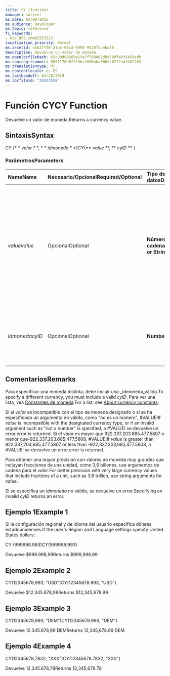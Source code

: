 ```yaml
---
title: CY (función)
manager: soliver
ms.date: 03/09/2015
ms.audience: Developer
ms.topic: reference
f1_keywords:
- Vis_DSS.chm82253223
localization_priority: Normal
ms.assetid: abb27f90-21b4-08cd-6995-9520fbcebd78
description: Devuelve un valor de moneda.
ms.openlocfilehash: 65c88d69669e2fa7f708402d9d50dfe035456edb
ms.sourcegitcommit: 8657170d071f9bcf680aba50b9c07f2a4fb82283
ms.translationtype: MT
ms.contentlocale: es-ES
ms.lasthandoff: 04/28/2019
ms.locfileid: "33433559"
---
```

# <a name="cy-function"></a><span data-ttu-id="2d845-103">Función CY</span><span class="sxs-lookup"><span data-stu-id="2d845-103">CY Function</span></span>

<span data-ttu-id="2d845-104">Devuelve un valor de moneda.</span><span class="sxs-lookup"><span data-stu-id="2d845-104">Returns a currency value.</span></span>
  
## <a name="syntax"></a><span data-ttu-id="2d845-105">Sintaxis</span><span class="sxs-lookup"><span data-stu-id="2d845-105">Syntax</span></span>

<span data-ttu-id="2d845-106">CY (\* \* *valor* \* \*, \* \* *idmoneda* \* \*)</span><span class="sxs-lookup"><span data-stu-id="2d845-106">CY(\*\* *value* \*\*, \*\* *cyID* \*\* )</span></span> 
  
### <a name="parameters"></a><span data-ttu-id="2d845-107">Parámetros</span><span class="sxs-lookup"><span data-stu-id="2d845-107">Parameters</span></span>

|<span data-ttu-id="2d845-108">**Name**</span><span class="sxs-lookup"><span data-stu-id="2d845-108">**Name**</span></span>|<span data-ttu-id="2d845-109">**Necesario/Opcional**</span><span class="sxs-lookup"><span data-stu-id="2d845-109">**Required/Optional**</span></span>|<span data-ttu-id="2d845-110">**Tipo de datos**</span><span class="sxs-lookup"><span data-stu-id="2d845-110">**Data Type**</span></span>|<span data-ttu-id="2d845-111">**Descripción**</span><span class="sxs-lookup"><span data-stu-id="2d845-111">**Description**</span></span>|
|:-----|:-----|:-----|:-----|
| <span data-ttu-id="2d845-112">_value_</span><span class="sxs-lookup"><span data-stu-id="2d845-112">_value_</span></span> <br/> |<span data-ttu-id="2d845-113">Opcional</span><span class="sxs-lookup"><span data-stu-id="2d845-113">Optional</span></span>  <br/> |<span data-ttu-id="2d845-114">**Número o cadena**</span><span class="sxs-lookup"><span data-stu-id="2d845-114">**Number or String**</span></span> <br/> |<span data-ttu-id="2d845-115">Un número o una cadena que incluye el formato específico de moneda.</span><span class="sxs-lookup"><span data-stu-id="2d845-115">A number or a string that includes currency-specific formatting.</span></span> <span data-ttu-id="2d845-116">Si no se especifica, el valor de moneda tiene el formato de acuerdo con el estilo moneda de la configuración regional y de idioma del sistema.</span><span class="sxs-lookup"><span data-stu-id="2d845-116">If not specified, the currency value is formatted according to the currency style in the system's Region and Language settings.</span></span>  <br/> |
| <span data-ttu-id="2d845-117">_Idmoneda_</span><span class="sxs-lookup"><span data-stu-id="2d845-117">_cyID_</span></span> <br/> |<span data-ttu-id="2d845-118">Opcional</span><span class="sxs-lookup"><span data-stu-id="2d845-118">Optional</span></span>  <br/> |<span data-ttu-id="2d845-119">**Number**</span><span class="sxs-lookup"><span data-stu-id="2d845-119">**Number**</span></span> <br/> |<span data-ttu-id="2d845-120">Un identificador de moneda numérico o una cadena con comillas de tres caracteres para la abreviatura ISO 4217.</span><span class="sxs-lookup"><span data-stu-id="2d845-120">A numeric currency ID or a three-character quoted string for the ISO 4217 abbreviation.</span></span>  <br/> |
   
## <a name="remarks"></a><span data-ttu-id="2d845-121">Comentarios</span><span class="sxs-lookup"><span data-stu-id="2d845-121">Remarks</span></span>

<span data-ttu-id="2d845-122">Para especificar una moneda distinta, debe incluir una _idmoneda_válida.</span><span class="sxs-lookup"><span data-stu-id="2d845-122">To specify a different currency, you must include a valid  _cyID_.</span></span> <span data-ttu-id="2d845-123">Para ver una lista, vea [Constantes de moneda](about-currency-constants.md).</span><span class="sxs-lookup"><span data-stu-id="2d845-123">For a list, see [About currency constants](about-currency-constants.md).</span></span>
  
<span data-ttu-id="2d845-124">Si el _valor_ es incompatible con el tipo de moneda designado o si se ha especificado un argumento no válido, como "no es un número", #VALUE!</span><span class="sxs-lookup"><span data-stu-id="2d845-124">If  _value_ is incompatible with the designated currency type, or if an invalid argument such as "not a number" is specified, a #VALUE!</span></span> <span data-ttu-id="2d845-125">se devuelve un error.</span><span class="sxs-lookup"><span data-stu-id="2d845-125">error is returned.</span></span> <span data-ttu-id="2d845-126">Si el _valor_ es mayor que 922.337.203.685.477,5807 o menor que-922.337.203.685.477,5808, #VALUE!</span><span class="sxs-lookup"><span data-stu-id="2d845-126">If  _value_ is greater than 922,337,203,685,477.5807 or less than -922,337,203,685,477.5808, a #VALUE!</span></span> <span data-ttu-id="2d845-127">se devuelve un error.</span><span class="sxs-lookup"><span data-stu-id="2d845-127">error is returned.</span></span> 
  
<span data-ttu-id="2d845-128">Para obtener una mayor precisión con valores de moneda muy grandes que incluyan fracciones de una unidad, como 3,6 billones, use argumentos de cadena para el _valor_.</span><span class="sxs-lookup"><span data-stu-id="2d845-128">For better precision with very large currency values that include fractions of a unit, such as 3.6 trillion, use string arguments for  _value_.</span></span>
  
<span data-ttu-id="2d845-129">Si se especifica un _idmoneda_ no válido, se devuelve un error.</span><span class="sxs-lookup"><span data-stu-id="2d845-129">Specifying an invalid  _cyID_ returns an error.</span></span> 
  
## <a name="example-1"></a><span data-ttu-id="2d845-130">Ejemplo 1</span><span class="sxs-lookup"><span data-stu-id="2d845-130">Example 1</span></span>

<span data-ttu-id="2d845-131">Si la configuración regional y de idioma del usuario especifica dólares estadounidenses:</span><span class="sxs-lookup"><span data-stu-id="2d845-131">If the user's Region and Language settings specify United States dollars:</span></span>
  
<span data-ttu-id="2d845-132">CY (999998.993)</span><span class="sxs-lookup"><span data-stu-id="2d845-132">CY(999998.993)</span></span>
  
<span data-ttu-id="2d845-133">Devuelve $999.998,99</span><span class="sxs-lookup"><span data-stu-id="2d845-133">Returns $999,998.99</span></span>
  
## <a name="example-2"></a><span data-ttu-id="2d845-134">Ejemplo 2</span><span class="sxs-lookup"><span data-stu-id="2d845-134">Example 2</span></span>

<span data-ttu-id="2d845-135">CY(12345678,993; "USD")</span><span class="sxs-lookup"><span data-stu-id="2d845-135">CY(12345678.993, "USD")</span></span>
  
<span data-ttu-id="2d845-136">Devuelve $12.345.678,99</span><span class="sxs-lookup"><span data-stu-id="2d845-136">Returns $12,345,678.99</span></span>
  
## <a name="example-3"></a><span data-ttu-id="2d845-137">Ejemplo 3</span><span class="sxs-lookup"><span data-stu-id="2d845-137">Example 3</span></span>

<span data-ttu-id="2d845-138">CY(12345678,993; "DEM")</span><span class="sxs-lookup"><span data-stu-id="2d845-138">CY(12345678.993, "DEM")</span></span>
  
<span data-ttu-id="2d845-139">Devuelve 12.345.678,99 DEM</span><span class="sxs-lookup"><span data-stu-id="2d845-139">Returns 12,345,678.99 DEM</span></span>
  
## <a name="example-4"></a><span data-ttu-id="2d845-140">Ejemplo 4</span><span class="sxs-lookup"><span data-stu-id="2d845-140">Example 4</span></span>

<span data-ttu-id="2d845-141">CY(12345678,7832; "XXX")</span><span class="sxs-lookup"><span data-stu-id="2d845-141">CY(12345678.7832, "XXX")</span></span>
  
<span data-ttu-id="2d845-142">Devuelve 12.345.678,78</span><span class="sxs-lookup"><span data-stu-id="2d845-142">Returns 12,345,678.78</span></span>
  

